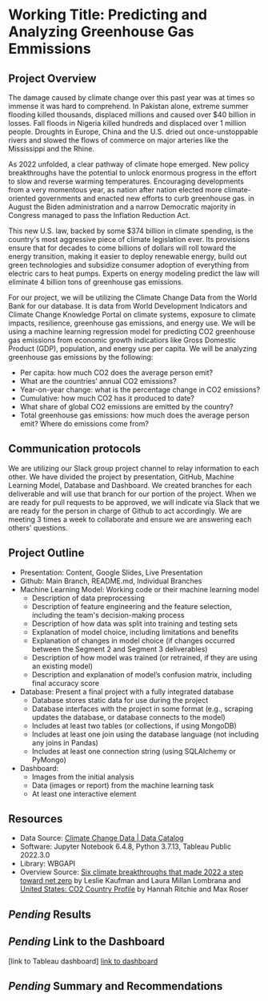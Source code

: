 # Working Title: Predicting and Analyzing Greenhouse Gas Emmissions

## Project Overview
The damage caused by climate change over this past year was at times so immense it was hard to comprehend. In Pakistan alone, extreme summer flooding killed thousands, displaced millions and caused over $40 billion in losses. Fall floods in Nigeria killed hundreds and displaced over 1 million people. Droughts in Europe, China and the U.S. dried out once-unstoppable rivers and slowed the flows of commerce on major arteries like the Mississippi and the Rhine.

As 2022 unfolded, a clear pathway of climate hope emerged. New policy breakthroughs have the potential to unlock enormous progress in the effort to slow and reverse warming temperatures. Encouraging developments from a very momentous year, as nation after nation elected more climate-oriented governments and enacted new efforts to curb greenhouse gas. in August the Biden administration and a narrow Democratic majority in Congress managed to pass the Inflation Reduction Act. 

This new U.S. law, backed by some $374 billion in climate spending, is the country's most aggressive piece of climate legislation ever. Its provisions ensure that for decades to come billions of dollars will roll toward the energy transition, making it easier to deploy renewable energy, build out green technologies and subsidize consumer adoption of everything from electric cars to heat pumps. Experts on energy modeling predict the law will eliminate 4 billion tons of greenhouse gas emissions.

For our project, we will be utilizing the Climate Change Data from the World Bank for our database. It is data from World Development Indicators and Climate Change Knowledge Portal on climate systems, exposure to climate impacts, resilience, greenhouse gas emissions, and energy use. We will be using a machine learning regression model for predicting CO2 greenhouse gas emissions from economic growth indicatiors like Gross Domestic Product (GDP), population, and energy use per capita. We will be analyzing greenhouse gas emissions by the following:
- Per capita: how much CO2 does the average person emit?
- What are the countries’ annual CO2 emissions?
- Year-on-year change: what is the percentage change in CO2 emissions?
- Cumulative: how much CO2 has it produced to date?
- What share of global CO2 emissions are emitted by the country?
- Total greenhouse gas emissions: how much does the average person emit? Where do emissions come from? 

## Communication protocols
We are utilizing our Slack group project channel to relay information to each other. We have divided the project by presentation, GitHub, Machine Learning Model, Database and Dashboard. We created branches for each deliverable and will use that branch for our portion of the project. When we are ready for pull requests to be approved, we will indicate via Slack that we are ready for the person in charge of Github to act accordingly. We are meeting 3 times a week to collaborate and ensure we are answering each others' questions. 

## Project Outline
- Presentation: Content, Google Slides, Live Presentation
- Github: Main Branch, README.md, Individual Branches
- Machine Learning Model: Working code or their machine learning model
  - Description of data preprocessing 
  - Description of feature engineering and the feature selection, including the team's decision-making process 
  - Description of how data was split into training and testing sets
  - Explanation of model choice, including limitations and benefits
  - Explanation of changes in model choice (if changes occurred between the Segment 2 and Segment 3 deliverables)
  - Description of how model was trained (or retrained, if they are using an existing model)
  - Description and explanation of model’s confusion matrix, including final accuracy score 
- Database: Present a final project with a fully integrated database
  - Database stores static data for use during the project
  - Database interfaces with the project in some format (e.g., scraping updates the database, or database connects to the model)
  - Includes at least two tables (or collections, if using MongoDB)
  - Includes at least one join using the database language (not including any joins in Pandas) 
  - Includes at least one connection string (using SQLAlchemy or PyMongo)
- Dashboard: 
  - Images from the initial analysis
  - Data (images or report) from the machine learning task
  - At least one interactive element

## Resources
- Data Source: <a href="https://datacatalog.worldbank.org/search/dataset/0040205">Climate Change Data | Data Catalog</a>
- Software: Jupyter Notebook 6.4.8, Python 3.7.13, Tableau Public 2022.3.0
- Library: WBGAPI
- Overview Source: <a href="https://www.stltoday.com/news/world/six-climate-breakthroughs-that-made-2022-a-step-toward-net-zero/article_b87f90e9-0945-56e9-ba52-0e1c053198eb.html"> Six climate breakthroughs that made 2022 a step toward net zero</a> by Leslie Kaufman and Laura Millan Lombrana and <a href="https://ourworldindata.org/co2/country/united-states?country=USA~CHN~JPN~DEU">United States: CO2 Country Profile</a> by Hannah Ritchie and Max Roser

## *Pending* Results

## *Pending* Link to the Dashboard
[link to Tableau dashboard] <a href="https://public.tableau.com/app/profile/elaine.bermudez/viz/NYC_Bikesharing_201908_16686538901570/Story1">link to dashboard</a>

## *Pending* Summary and Recommendations
